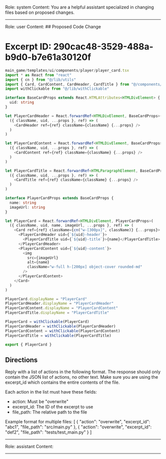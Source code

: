 Role: system
Content: You are a helpful assistant specialized in changing files based on proposed changes.
__________________
Role: user
Content: ## Proposed Code Change
# Excerpt ID: 290cac48-3529-488a-b9d0-b7e61a30120f
```typescript
main_game/templates/ui/components/player/player_card.tsx
import * as React from "react"
import { cn } from "@/lib/utils"
import { Card, CardContent, CardHeader, CardTitle } from "@/components/ui/card"
import withClickable from "@/lib/withClickable"

interface BaseCardProps extends React.HTMLAttributes<HTMLDivElement> {
  uid: string
}

let PlayerCardHeader = React.forwardRef<HTMLDivElement, BaseCardProps>(
  ({ className, uid, ...props }, ref) => (
    <CardHeader ref={ref} className={className} {...props} />
  )
)

let PlayerCardContent = React.forwardRef<HTMLDivElement, BaseCardProps>(
  ({ className, uid, ...props }, ref) => (
    <CardContent ref={ref} className={className} {...props} />
  )
)

let PlayerCardTitle = React.forwardRef<HTMLParagraphElement, BaseCardProps & React.HTMLAttributes<HTMLHeadingElement>>(
  ({ className, uid, ...props }, ref) => (
    <CardTitle ref={ref} className={className} {...props} />
  )
)

interface PlayerCardProps extends BaseCardProps {
  name: string
  imageUrl: string
}

let PlayerCard = React.forwardRef<HTMLDivElement, PlayerCardProps>(
  ({ className, uid, name, imageUrl, ...props }, ref) => (
    <Card ref={ref} className={cn("w-[300px]", className)} {...props}>
      <PlayerCardHeader uid={`${uid}-header`}>
        <PlayerCardTitle uid={`${uid}-title`}>{name}</PlayerCardTitle>
      </PlayerCardHeader>
      <PlayerCardContent uid={`${uid}-content`}>
        <img
          src={imageUrl}
          alt={name}
          className="w-full h-[200px] object-cover rounded-md"
        />
      </PlayerCardContent>
    </Card>
  )
)

PlayerCard.displayName = "PlayerCard"
PlayerCardHeader.displayName = "PlayerCardHeader"
PlayerCardContent.displayName = "PlayerCardContent"
PlayerCardTitle.displayName = "PlayerCardTitle"

PlayerCard = withClickable(PlayerCard)
PlayerCardHeader = withClickable(PlayerCardHeader)
PlayerCardContent = withClickable(PlayerCardContent)
PlayerCardTitle = withClickable(PlayerCardTitle)

export { PlayerCard }
```

## Directions
Reply with a list of actions in the following format. The response should only contain the JSON list of actions, no other text.
Make sure you are using the excerpt_id which contains the entire contents of the file.

Each action in the list must have these fields:
- action: Must be "overwrite"
- excerpt_id: The ID of the excerpt to use
- file_path: The relative path to the file

Example format for multiple files:
[
    {
        "action": "overwrite",
        "excerpt_id": "abc1",
        "file_path": "src/main.py"
    },
    {
        "action": "overwrite",
        "excerpt_id": "def2",
        "file_path": "tests/test_main.py"
    }
]
__________________
Role: assistant
Content: 
__________________
